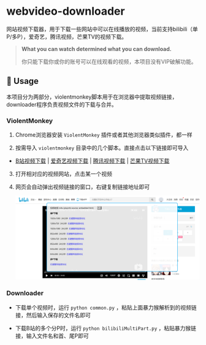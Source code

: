 # webvideo-downloader

网站视频下载器，用于下载一些网站中可以在线播放的视频，当前支持bilibili（单P/多P），爱奇艺，腾讯视频，芒果TV的视频下载。

> **What you can watch determined what you can download.**
>
> 你只能下载你或你的账号可以在线观看的视频，本项目没有VIP破解功能。

## 🔨 Usage

本项目分为两部分，violentmonkey脚本用于在浏览器中提取视频链接，downloader程序负责视频文件的下载与合并。

### ViolentMonkey

1. Chrome浏览器安装 `ViolentMonkey` 插件或者其他浏览器类似插件，都一样

2. 按需导入 `violentmonkey` 目录中的几个脚本。直接点击以下链接即可导入
- [B站视频下载](https://github.com/jaysonlong/webvideo-downloader/raw/master/violentmonkey/B站视频下载.user.js) | [爱奇艺视频下载](https://github.com/jaysonlong/webvideo-downloader/raw/master/violentmonkey/爱奇艺视频下载.user.js) | [腾讯视频下载](https://github.com/jaysonlong/webvideo-downloader/raw/master/violentmonkey/腾讯视频下载.user.js) | [芒果TV视频下载](https://github.com/jaysonlong/webvideo-downloader/raw/master/violentmonkey/芒果TV视频下载.user.js)

3. 打开相对应的视频网站，点击某一个视频

4. 网页会自动弹出视频链接的窗口，右键复制链接地址即可

   ![bilibili](img/bilibili.png)

### Downloader

- 下载单个视频时，运行 `python common.py` ，粘贴上面暴力猴解析到的视频链接，然后输入保存的文件名即可

- 下载B站的多个分P时，运行 `python bilibiliMultiPart.py` ，粘贴暴力猴链接，输入文件名和首、尾P即可

